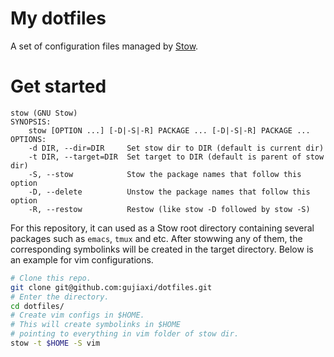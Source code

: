 # My dotfiles

A set of configuration files managed by [Stow](http://www.gnu.org/software/stow/).

# Get started

```
stow (GNU Stow)
SYNOPSIS:
    stow [OPTION ...] [-D|-S|-R] PACKAGE ... [-D|-S|-R] PACKAGE ...
OPTIONS:
    -d DIR, --dir=DIR     Set stow dir to DIR (default is current dir)
    -t DIR, --target=DIR  Set target to DIR (default is parent of stow dir)
    -S, --stow            Stow the package names that follow this option
    -D, --delete          Unstow the package names that follow this option
    -R, --restow          Restow (like stow -D followed by stow -S)
```

For this repository, it can used as a Stow root directory containing several packages such as `emacs`, `tmux` and etc. After stowwing any of them, the corresponding symbolinks will be created in the target directory. Below is an example for vim configurations.

``` sh
# Clone this repo.
git clone git@github.com:gujiaxi/dotfiles.git
# Enter the directory.
cd dotfiles/
# Create vim configs in $HOME.
# This will create symbolinks in $HOME
# pointing to everything in vim folder of stow dir.
stow -t $HOME -S vim
```
